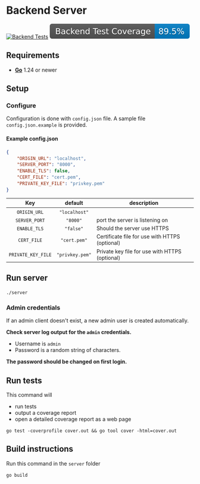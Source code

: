 # Backend Server
[![Backend Tests](https://github.com/JValtteri/qure/actions/workflows/backend-tests.yml/badge.svg)](https://github.com/JValtteri/qure/actions/workflows/backend-tests.yml)
![Backend Coverage](https://github.com/JValtteri/qure/blob/badges/.badges/main/backend-coverage-badge.svg)

## Requirements

- [**Go**](https://go.dev/) 1.24 or newer

## Setup

### Configure

Configuration is done with `config.json` file. A sample file `config.json.example` is provided.

#### Example config.json
```json
{
    "ORIGIN_URL": "localhost",
    "SERVER_PORT": "8000",
    "ENABLE_TLS": false,
    "CERT_FILE": "cert.pem",
    "PRIVATE_KEY_FILE": "privkey.pem"
}
```

| Key | default | description |
| :--: | :--: | -- |
| `ORIGIN_URL` | `"localhost"` |  |
| `SERVER_PORT` | `"8000"` | port the server is listening on |
| `ENABLE_TLS` | `"false"` | Should the server use HTTPS |
| `CERT_FILE` | `"cert.pem"` | Certificate file for use with HTTPS (optional) |
| `PRIVATE_KEY_FILE` | `"privkey.pem"` | Private key file for use with HTTPS (optional) |

## Run server

```
./server
```

### Admin credentials

If an admin client doesn't exist, a new admin user is created automatically.

**Check server log output for the `admin` credentials.**

- Username is `admin`
- Password is a random string of characters.

**The password should be changed on first login.**


## Run tests

This command will
- run tests
- output a coverage report
- open a detailed coverage report as a web page
```
go test -coverprofile cover.out && go tool cover -html=cover.out
```

## Build instructions

Run this command in the `server` folder
```
go build
```

